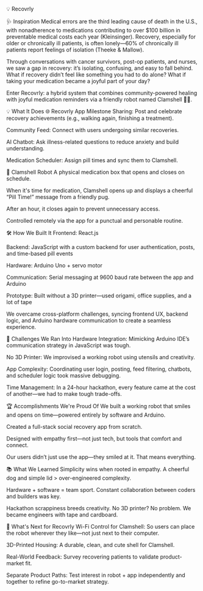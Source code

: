 💡 Recovrly


🩺 Inspiration
Medical errors are the third leading cause of death in the U.S., with nonadherence to medications contributing to over $100 billion in preventable medical costs each year (Kleinsinger). Recovery, especially for older or chronically ill patients, is often lonely—60% of chronically ill patients report feelings of isolation (Theeke & Mallow).

Through conversations with cancer survivors, post-op patients, and nurses, we saw a gap in recovery: it’s isolating, confusing, and easy to fall behind. What if recovery didn’t feel like something you had to do alone? What if taking your medication became a joyful part of your day?

Enter Recovrly: a hybrid system that combines community-powered healing with joyful medication reminders via a friendly robot named Clamshell 🐶💊.

💡 What It Does
🌐 Recovrly App
Milestone Sharing: Post and celebrate recovery achievements (e.g., walking again, finishing a treatment).

Community Feed: Connect with users undergoing similar recoveries.

AI Chatbot: Ask illness-related questions to reduce anxiety and build understanding.

Medication Scheduler: Assign pill times and sync them to Clamshell.

🤖 Clamshell Robot
A physical medication box that opens and closes on schedule.

When it's time for medication, Clamshell opens up and displays a cheerful “Pill Time!” message from a friendly pug.

After an hour, it closes again to prevent unnecessary access.

Controlled remotely via the app for a punctual and personable routine.

🛠️ How We Built It
Frontend: React.js

Backend: JavaScript with a custom backend for user authentication, posts, and time-based pill events

Hardware: Arduino Uno + servo motor

Communication: Serial messaging at 9600 baud rate between the app and Arduino

Prototype: Built without a 3D printer—used origami, office supplies, and a lot of tape

We overcame cross-platform challenges, syncing frontend UX, backend logic, and Arduino hardware communication to create a seamless experience.

🧩 Challenges We Ran Into
Hardware Integration: Mimicking Arduino IDE’s communication strategy in JavaScript was tough.

No 3D Printer: We improvised a working robot using utensils and creativity.

App Complexity: Coordinating user login, posting, feed filtering, chatbots, and scheduler logic took massive debugging.

Time Management: In a 24-hour hackathon, every feature came at the cost of another—we had to make tough trade-offs.

🏆 Accomplishments We're Proud Of
We built a working robot that smiles and opens on time—powered entirely by software and Arduino.

Created a full-stack social recovery app from scratch.

Designed with empathy first—not just tech, but tools that comfort and connect.

Our users didn’t just use the app—they smiled at it. That means everything.

📚 What We Learned
Simplicity wins when rooted in empathy. A cheerful dog and simple lid > over-engineered complexity.

Hardware + software = team sport. Constant collaboration between coders and builders was key.

Hackathon scrappiness breeds creativity. No 3D printer? No problem. We became engineers with tape and cardboard.

🚀 What's Next for Recovrly
Wi-Fi Control for Clamshell: So users can place the robot wherever they like—not just next to their computer.

3D-Printed Housing: A durable, clean, and cute shell for Clamshell.

Real-World Feedback: Survey recovering patients to validate product-market fit.

Separate Product Paths: Test interest in robot + app independently and together to refine go-to-market strategy.

